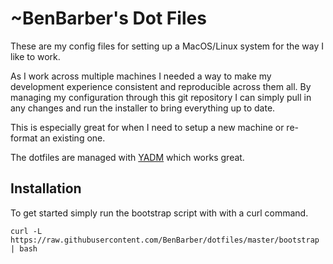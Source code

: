 # ~BenBarber's Dot Files

These are my config files for setting up a MacOS/Linux system for the way I like to work.

As I work across multiple machines I needed a way to make my development experience
consistent and reproducible across them all. By managing my configuration through this
git repository I can simply pull in any changes and run the installer to bring everything
up to date.

This is especially great for when I need to setup a new machine or re-format an existing
one.

The dotfiles are managed with [YADM](https://thelocehiliosan.github.io/yadm/) which works great.

## Installation

To get started simply run the bootstrap script with with a curl command.

```
curl -L https://raw.githubusercontent.com/BenBarber/dotfiles/master/bootstrap | bash
```
